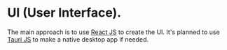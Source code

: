 # UI (User Interface).
The main approach is to use [React JS](https://reactjs.org) to create the UI. It's planned to use [Tauri JS](https://tauri.app) to make a native desktop app if needed.
